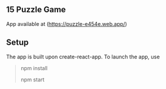 ## 15 Puzzle Game

App available at (https://puzzle-e454e.web.app/)

## Setup

The app is built upon create-react-app. To launch the app, use

>npm install
>
>npm start
